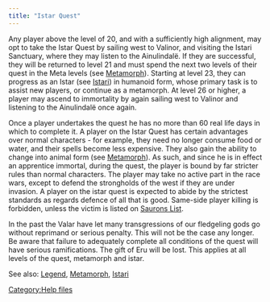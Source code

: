 ```yaml
---
title: "Istar Quest"
---
```


Any player above the level of 20, and with a sufficiently high
alignment, may opt to take the Istar Quest by sailing west to Valinor,
and visiting the Istari Sanctuary, where they may listen to the
Ainulindalë. If they are successful, they will be returned to level 21
and must spend the next two levels of their quest in the Meta levels
(see [Metamorph](Metamorph "wikilink")). Starting at level 23, they can
progress as an Istar (see [Istari](Istari "wikilink")) in humanoid form,
whose primary task is to assist new players, or continue as a metamorph.
At level 26 or higher, a player may ascend to immortality by again
sailing west to Valinor and listening to the Ainulindalë once again.

Once a player undertakes the quest he has no more than 60 real life days
in which to complete it. A player on the Istar Quest has certain
advantages over normal characters - for example, they need no longer
consume food or water, and their spells become less expensive. They also
gain the ability to change into animal form (see
[Metamorph](Metamorph "wikilink")). As such, and since he is in effect
an apprentice immortal, during the quest, the player is bound by far
stricter rules than normal characters. The player may take no active
part in the race wars, except to defend the strongholds of the west if
they are under invasion. A player on the istar quest is expected to
abide by the strictest standards as regards defence of all that is good.
Same-side player killing is forbidden, unless the victim is listed on
[Saurons List](Saurons_List "wikilink").

In the past the Valar have let many transgressions of our fledgeling
gods go without reprimand or serious penalty. This will not be the case
any longer. Be aware that failure to adequately complete all conditions
of the quest will have serious ramifications. The gift of Eru will be
lost. This applies at all levels of the quest, metamorph and istar.

See also: [Legend](Legend "wikilink"),
[Metamorph](Metamorph "wikilink"), [Istari](Istari "wikilink")

[Category:Help files](Category:Help_files "wikilink")